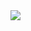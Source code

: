 <img src="https://capsule-render.vercel.app/api?type=Venom&color=2CA6A1&height=300&section=header&text=Aivle%204th%20-%20Team%203&fontSize=90&fontColor=252D2D" />
